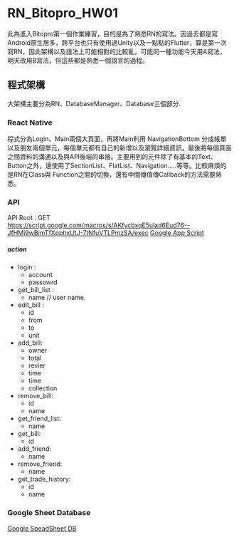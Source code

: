 # RN_Bitopro_HW01

此為進入Bitopro第一個作業練習，目的是為了熟悉RN的寫法。因過去都是寫Android原生居多，跨平台也只有使用過Unity以及一點點的Flutter，算是第一次寫RN，因此架構以及語法上可能相對的比較亂，可能同一種功能今天用A寫法，明天改用B寫法，但這些都是熟悉一個語言的過程。

## 程式架構
大架構主要分為RN、DatabaseManager、Database三個部分.  
### React Native 
程式分為Login、Main兩個大頁面，再將Main利用 NavigationBottom 分成帳單以及朋友兩個單元，每個單元都有自己的新增以及瀏覽詳細資訊，最後將每個頁面之間資料的溝通以及與API後端的串接。主要用到的元件除了有基本的Text、Button之外，還使用了SectionList、FlatList、Navigation.....等等。比較麻煩的是RN在Class與
Function之間的切換，還有中間傳值傳Callback的方法需要熟悉。

   
### API
API Root : GET https://script.google.com/macros/s/AKfycbxqE5ulad6Eud76--JfHMj9wBimTfXpphxUtJ-7tNfuVTLPmzSA/exec
[Google App Script](https://script.google.com/d/1Vo5LciDOdjbkLBvATRZZfoBKYwYsdeUUsFZ80FjIwnZ2005hnLh0rzTR/edit?usp=sharing)    

##### action
* login :
  * account
  * passowrd
* get_bill_list :
  * name // user name.  
* edit_bill : 
  * id
  * from 
  * to 
  * unit
* add_bill:
  * owner
  * total 
  * revier
  * time
  * time
  * collection
* remove_bill:
  * id 
  * name
* get_friend_list:
  * name
* get_bill:
  * id
* add_friend:
  * name
* remove_friend:
  * name
* get_trade_history:
  * id
  * name

### Google Sheet Database


[Google SpeadSheet DB](https://docs.google.com/spreadsheets/d/1LaApddsT81_zN34lSmcMfg8MQV0yFtOfXHEFt-I4otg/edit#gid=420268058)
